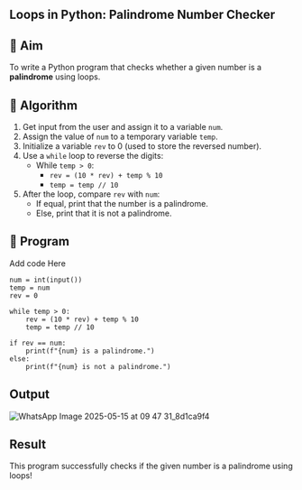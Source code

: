## Loops in Python: Palindrome Number Checker

## 🎯 Aim
To write a Python program that checks whether a given number is a **palindrome** using loops.

## 🧠 Algorithm
1. Get input from the user and assign it to a variable `num`.
2. Assign the value of `num` to a temporary variable `temp`.
3. Initialize a variable `rev` to 0 (used to store the reversed number).
4. Use a `while` loop to reverse the digits:
   - While `temp > 0`:
     - `rev = (10 * rev) + temp % 10`
     - `temp = temp // 10`
5. After the loop, compare `rev` with `num`:
   - If equal, print that the number is a palindrome.
   - Else, print that it is not a palindrome.

## 🧾 Program
Add code Here
```
num = int(input())
temp = num
rev = 0

while temp > 0:
    rev = (10 * rev) + temp % 10
    temp = temp // 10

if rev == num:
    print(f"{num} is a palindrome.")
else:
    print(f"{num} is not a palindrome.")
```
## Output
![WhatsApp Image 2025-05-15 at 09 47 31_8d1ca9f4](https://github.com/user-attachments/assets/779ebcd5-607b-4a01-9e46-203a111a5397)

## Result 
This program successfully checks if the given number is a palindrome using loops!
